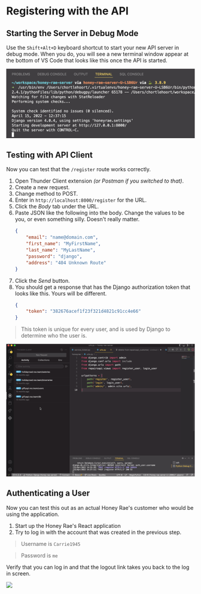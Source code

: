 # Registering with the API

## Starting the Server in Debug Mode

Use the `Shift+Alt+D` keyboard shortcut to start your new API server in debug mode. When you do, you will see a new terminal window appear at the bottom of VS Code that looks like this once the API is started.

<img src="./images/hr-server-debug-startup.png" alt="Image of API running in debug mode in Visual Studio Code" width="800px" />

## Testing with API Client

Now you can test that the `/register` route works correctly.

1. Open Thunder Client extension _(or Postman if you switched to that)_.
1. Create a new request.
1. Change method to POST.
1. Enter in `http://localhost:8000/register` for the URL.
1. Click the _Body_ tab under the URL.
1. Paste JSON like the following into the body. Change the values to be you, or even something silly. Doesn't really matter.
    ```json
    {
        "email": "name@domain.com",
        "first_name": "MyFirstName",
        "last_name": "MyLastName",
        "password": "django",
        "address": "404 Unknown Route"
    }
    ```
1. Click the _Send_ button.
1. You should get a response that has the Django authorization token that looks like this. Yours will be different.
    ```json
    {
        "token": "382676acef1f23f321d4821c91cc4e66"
    }
    ````

> This token is unique for every user, and is used by Django to determine who the user is.

<img src="./images/honey-rae-registration-thunder-client.gif" alt="Animaation of testing registration API route with Thunder Client" width="800px" />

## Authenticating a User

Now you can test this out as an actual Honey Rae's customer who would be using the application.

1. Start up the Honey Rae's React application
1. Try to log in with the account that was created in the previous step.

> Username is `Carrie1945`

> Password is `me`

Verify that you can log in and that the logout link takes you back to the log in screen.

![](./images/initial-client-auth.gif)
